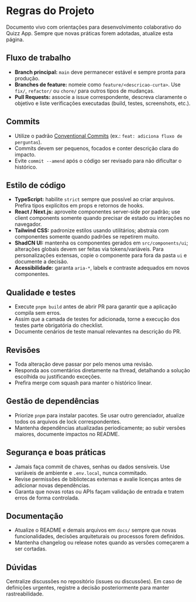 # Regras do Projeto

Documento vivo com orientações para desenvolvimento colaborativo do Quizz App. Sempre que novas práticas forem adotadas, atualize esta página.

## Fluxo de trabalho

- **Branch principal:** `main` deve permanecer estável e sempre pronta para produção.
- **Branches de feature:** nomeie como `feature/<descricao-curta>`. Use `fix/`, `refactor/` ou `chore/` para outros tipos de mudanças.
- **Pull Requests:** associe a issue correspondente, descreva claramente o objetivo e liste verificações executadas (build, testes, screenshots, etc.).

## Commits

- Utilize o padrão [Conventional Commits](https://www.conventionalcommits.org/pt-br/v1.0.0/) (ex.: `feat: adiciona fluxo de perguntas`).
- Commits devem ser pequenos, focados e conter descrição clara do impacto.
- Evite `commit --amend` após o código ser revisado para não dificultar o histórico.

## Estilo de código

- **TypeScript:** habilite `strict` sempre que possível ao criar arquivos. Prefira tipos explícitos em props e retornos de hooks.
- **React / Next.js:** aproveite componentes server-side por padrão; use client components somente quando precisar de estado ou interações no navegador.
- **Tailwind CSS:** padronize estilos usando utilitários; abstraia com componentes somente quando padrões se repetirem muito.
- **ShadCN UI:** mantenha os componentes gerados em `src/components/ui`; alterações globais devem ser feitas via tokens/variáveis. Para personalizações extensas, copie o componente para fora da pasta `ui` e documente a decisão.
- **Acessibilidade:** garanta `aria-*`, labels e contraste adequados em novos componentes.

## Qualidade e testes

- Execute `pnpm build` antes de abrir PR para garantir que a aplicação compila sem erros.
- Assim que a camada de testes for adicionada, torne a execução dos testes parte obrigatória do checklist.
- Documente cenários de teste manual relevantes na descrição do PR.

## Revisões

- Toda alteração deve passar por pelo menos uma revisão.
- Responda aos comentários diretamente na thread, detalhando a solução escolhida ou justificando exceções.
- Prefira merge com squash para manter o histórico linear.

## Gestão de dependências

- Priorize `pnpm` para instalar pacotes. Se usar outro gerenciador, atualize todos os arquivos de lock correspondentes.
- Mantenha dependências atualizadas periodicamente; ao subir versões maiores, documente impactos no README.

## Segurança e boas práticas

- Jamais faça commit de chaves, senhas ou dados sensíveis. Use variáveis de ambiente e `.env.local`, nunca commitado.
- Revise permissões de bibliotecas externas e avalie licenças antes de adicionar novas dependências.
- Garanta que novas rotas ou APIs façam validação de entrada e tratem erros de forma controlada.

## Documentação

- Atualize o README e demais arquivos em `docs/` sempre que novas funcionalidades, decisões arquiteturais ou processos forem definidos.
- Mantenha changelog ou release notes quando as versões começarem a ser cortadas.

## Dúvidas

Centralize discussões no repositório (issues ou discussões). Em caso de definições urgentes, registre a decisão posteriormente para manter rastreabilidade.
